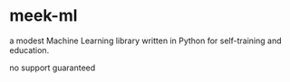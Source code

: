 # meek-ml
a modest Machine Learning library written in Python for self-training and education.


no support guaranteed
